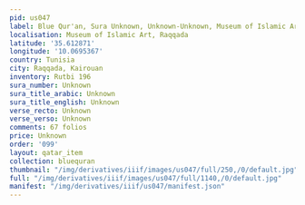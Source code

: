 ```yaml
---
pid: us047
label: Blue Qur'an, Sura Unknown, Unknown-Unknown, Museum of Islamic Art, Raqqada
localisation: Museum of Islamic Art, Raqqada
latitude: '35.612871'
longitude: '10.0695367'
country: Tunisia
city: Raqqada, Kairouan
inventory: Rutbi 196
sura_number: Unknown
sura_title_arabic: Unknown
sura_title_english: Unknown
verse_recto: Unknown
verse_verso: Unknown
comments: 67 folios
price: Unknown
order: '099'
layout: qatar_item
collection: bluequran
thumbnail: "/img/derivatives/iiif/images/us047/full/250,/0/default.jpg"
full: "/img/derivatives/iiif/images/us047/full/1140,/0/default.jpg"
manifest: "/img/derivatives/iiif/us047/manifest.json"
---
```

